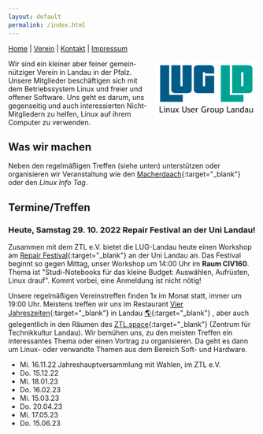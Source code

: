 ```yaml
---
layout: default
permalink: /index.html
---
```

[Home](/) | [Verein](verein.html) | [Kontakt](kontakt.html) | [Impressum](impressum.html)

<div>
<img src="img/LUG-LD_logo_205x125.png" alt="Die Linux User Group Landau e. V." title="LUG-LD Logo (c) Sonja W." style="float: right; padding: 0 0 0 10px;">
</div>

Wir sind ein klei&shy;ner aber fei&shy;ner ge&shy;mein&shy;nützi&shy;ger Ver&shy;ein in Lan&shy;dau in der Pfalz. Unsere Mit&shy;glieder be&shy;schäf&shy;ti&shy;gen sich mit dem Be&shy;triebs&shy;sys&shy;tem Li&shy;nux und frei&shy;er und offener Soft&shy;ware. Uns geht es da&shy;rum, uns ge&shy;gen&shy;sei&shy;tig und auch in&shy;ter&shy;essier&shy;ten Nicht-Mit&shy;glie&shy;dern zu hel&shy;fen, Linux auf ihrem Com&shy;pu&shy;ter zu ver&shy;wen&shy;den.

## Was wir machen
Neben den regelmäßigen Treffen (siehe unten) unterstützen oder organisieren wir Veranstaltung wie den [Macherdaach](https://macherdaa.ch){:target="_blank"} oder den *Linux Info Tag*.

## Termine/Treffen

### Heute, Samstag 29. 10. 2022 Repair Festival an der Uni Landau!
Zusammen mit dem ZTL e.V. bietet die LUG-Landau heute einen Workshop am [Repair Festival](https://www.asta-landau.de/pangolin/){:target="_blank"} an der Uni Landau an. Das Festival beginnt so gegen Mittag, unser Workshop um 14:00 Uhr im **Raum CIV160**. Thema ist "Studi-Notebooks für das kleine Budget: Auswählen, Aufrüsten, Linux drauf". Kommt vorbei, eine Anmeldung ist nicht nötig! 


Unsere regelmäßigen Vereinstreffen finden 1x im Monat statt, immer um 19:00 Uhr. Meistens treffen wir uns im Restaurant [Vier Jahreszeiten](http://www.vierjahreszeiten-landau.de/){:target="_blank"} in Landau [🌎](https://osm.org/go/0DP1YoLun?layers=N&m=){:target="_blank"} , aber auch gelegentlich in den Räumen des [ZTL.space](https://ztl.space){:target="_blank"} (Zentrum für Technikkultur Landau). Wir bemühen uns, zu den meisten Treffen ein interessantes Thema oder einen Vortrag zu organisieren. Da geht es dann um Linux- oder verwandte Themen aus dem Bereich Soft- und Hardware.

* Mi. 16.11.22 Jahreshauptversammlung mit Wahlen, im ZTL e.V.
* Do. 15.12.22
* Mi. 18.01.23
* Do. 16.02.23
* Mi. 15.03.23
* Do. 20.04.23
* Mi. 17.05.23
* Do. 15.06.23

